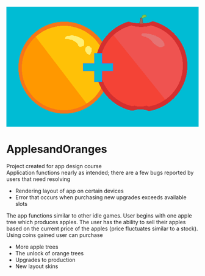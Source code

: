![Splash Screen](https://github.com/Ebarrett11/ApplesandOranges/blob/master/app/src/main/res/drawable/splash.png?raw=true)

# ApplesandOranges
Project created for app design course<br />
Application functions nearly as intended; there are a few bugs reported by users that need resolving <br />
 - Rendering layout of app on certain devices
 - Error that occurs when purchasing new upgrades exceeds available slots 

The app functions similar to other idle games. User begins with one apple tree which produces apples. The user has the ability to sell their apples based on the current price of the apples (price fluctuates similar to a stock). Using coins gained user can purchase <br />
- More apple trees
- The unlock of orange trees
- Upgrades to production 
- New layout skins

 
 

